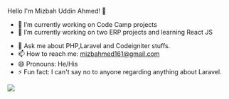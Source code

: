 Hello I'm Mizbah Uddin Ahmed! 👋



- 🔭 I’m currently working on Code Camp projects
- 🌱 I’m currently working on two ERP projects and learning React JS 
<!-- - 👯 I’m looking to collaborate on 
- 🤔 I’m looking for help with ... -->
- 💬 Ask me about PHP,Laravel and Codeigniter stuffs.  
- 📫 How to reach me: mizbahmed161@gmail.com
- 😄 Pronouns: He/His
- ⚡ Fun fact: I can't say no to anyone regarding anything about Laravel.


<img src="https://github-readme-stats.vercel.app/api?username=Mizbah23&&show_icons=true&title_color=ffffff&icon_color=bb2acf&text_color=daf7dc&bg_color=151515" />

